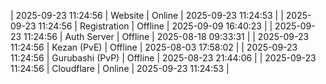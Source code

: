 | 2025-09-23 11:24:56 | Website | Online | 2025-09-23 11:24:53 |
| 2025-09-23 11:24:56 | Registration | Offline | 2025-09-09 16:40:23 |
| 2025-09-23 11:24:56 | Auth Server | Offline | 2025-08-18 09:33:31 |
| 2025-09-23 11:24:56 | Kezan (PvE) | Offline | 2025-08-03 17:58:02 |
| 2025-09-23 11:24:56 | Gurubashi (PvP) | Offline | 2025-08-23 21:44:06 |
| 2025-09-23 11:24:56 | Cloudflare | Online | 2025-09-23 11:24:53 |
